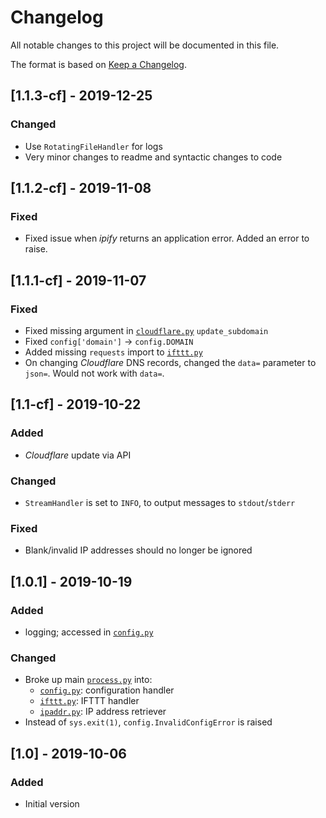 # Changelog
All notable changes to this project will be documented in this file.

The format is based on [Keep a Changelog](https://keepachangelog.com/en/1.0.0/).

## [1.1.3-cf] - 2019-12-25
### Changed
- Use `RotatingFileHandler` for logs
- Very minor changes to readme and syntactic changes to code

## [1.1.2-cf] - 2019-11-08
### Fixed
- Fixed issue when *ipify* returns an application error. Added an error to raise.

## [1.1.1-cf] - 2019-11-07
### Fixed
- Fixed missing argument in [`cloudflare.py`](cloudflare.py) `update_subdomain`
- Fixed `config['domain']` -> `config.DOMAIN`
- Added missing `requests` import to [`ifttt.py`](ifttt.py)
- On changing *Cloudflare* DNS records, changed the `data=` parameter to `json=`. Would not work with `data=`.

## [1.1-cf] - 2019-10-22
### Added
- *Cloudflare* update via API

### Changed
- `StreamHandler` is set to `INFO`, to output messages to `stdout`/`stderr`

### Fixed
- Blank/invalid IP addresses should no longer be ignored

## [1.0.1] - 2019-10-19
### Added
- logging; accessed in [`config.py`](config.py)

### Changed
- Broke up main [`process.py`](process.py) into:
    - [`config.py`](config.py): configuration handler
    - [`ifttt.py`](ifttt.py): IFTTT handler
    - [`ipaddr.py`](ipaddr.py): IP address retriever
- Instead of `sys.exit(1)`, `config.InvalidConfigError` is raised

## [1.0] - 2019-10-06
### Added
- Initial version
